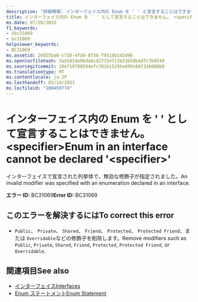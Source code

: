 ```yaml
---
description: "詳細情報: インターフェイス内の Enum を ' ' と宣言することはできません。 <specifier>"
title: インターフェイス内の Enum を ' ' として宣言することはできません。 <specifier>
ms.date: 07/20/2015
f1_keywords:
- vbc31069
- bc31069
helpviewer_keywords:
- BC31069
ms.assetid: 26025ba0-c710-4fd4-8f36-f931db142d96
ms.openlocfilehash: 3ad181de06de8cd2772e712b23650b4dfc7b0549
ms.sourcegitcommit: 10e719780594efc781b15295e499c66f316068b8
ms.translationtype: MT
ms.contentlocale: ja-JP
ms.lasthandoff: 02/14/2021
ms.locfileid: "100459774"
---
```

# <a name="enum-in-an-interface-cannot-be-declared-specifier"></a><span data-ttu-id="81cb0-103">インターフェイス内の Enum を ' ' として宣言することはできません。 \<specifier></span><span class="sxs-lookup"><span data-stu-id="81cb0-103">Enum in an interface cannot be declared '\<specifier>'</span></span>

<span data-ttu-id="81cb0-104">インターフェイスで宣言された列挙体で、無効な修飾子が指定されました。</span><span class="sxs-lookup"><span data-stu-id="81cb0-104">An invalid modifier was specified with an enumeration declared in an interface.</span></span>  
  
 <span data-ttu-id="81cb0-105">**エラー ID:** BC31069</span><span class="sxs-lookup"><span data-stu-id="81cb0-105">**Error ID:** BC31069</span></span>  
  
## <a name="to-correct-this-error"></a><span data-ttu-id="81cb0-106">このエラーを解決するには</span><span class="sxs-lookup"><span data-stu-id="81cb0-106">To correct this error</span></span>  
  
- <span data-ttu-id="81cb0-107">`Public`、 `Private`、 `Shared`、 `Friend`、 `Protected`、 `Protected Friend`、または `Overridable`などの修飾子を削除します。</span><span class="sxs-lookup"><span data-stu-id="81cb0-107">Remove modifiers such as `Public`, `Private`, `Shared`, `Friend`, `Protected`, `Protected Friend`, or `Overridable`.</span></span>  
  
## <a name="see-also"></a><span data-ttu-id="81cb0-108">関連項目</span><span class="sxs-lookup"><span data-stu-id="81cb0-108">See also</span></span>

- [<span data-ttu-id="81cb0-109">インターフェイス</span><span class="sxs-lookup"><span data-stu-id="81cb0-109">Interfaces</span></span>](../programming-guide/language-features/interfaces/index.md)
- [<span data-ttu-id="81cb0-110">Enum ステートメント</span><span class="sxs-lookup"><span data-stu-id="81cb0-110">Enum Statement</span></span>](../language-reference/statements/enum-statement.md)
